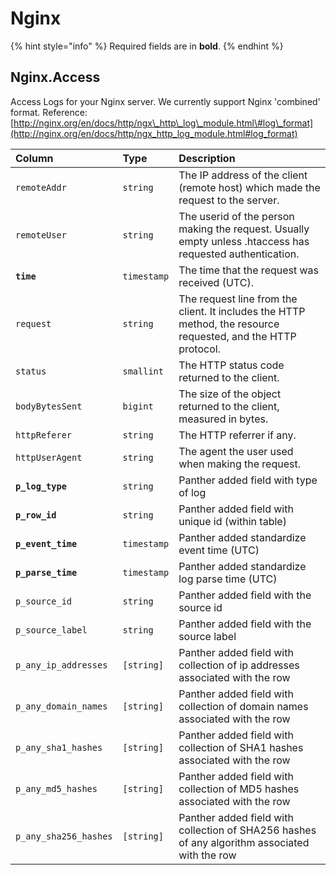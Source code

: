 # Nginx

{% hint style="info" %}
Required fields are in **bold**.
{% endhint %}

## Nginx.Access

Access Logs for your Nginx server. We currently support Nginx 'combined' format. Reference: [http://nginx.org/en/docs/http/ngx\_http\_log\_module.html\#log\_format](http://nginx.org/en/docs/http/ngx_http_log_module.html#log_format)

| Column | Type | Description |
| :--- | :--- | :--- |
| `remoteAddr` | `string` | The IP address of the client \(remote host\) which made the request to the server. |
| `remoteUser` | `string` | The userid of the person making the request. Usually empty unless .htaccess has requested authentication. |
| **`time`** | `timestamp` | The time that the request was received \(UTC\). |
| `request` | `string` | The request line from the client. It includes the HTTP method, the resource requested, and the HTTP protocol. |
| `status` | `smallint` | The HTTP status code returned to the client. |
| `bodyBytesSent` | `bigint` | The size of the object returned to the client, measured in bytes. |
| `httpReferer` | `string` | The HTTP referrer if any. |
| `httpUserAgent` | `string` | The agent the user used when making the request. |
| **`p_log_type`** | `string` | Panther added field with type of log |
| **`p_row_id`** | `string` | Panther added field with unique id \(within table\) |
| **`p_event_time`** | `timestamp` | Panther added standardize event time \(UTC\) |
| **`p_parse_time`** | `timestamp` | Panther added standardize log parse time \(UTC\) |
| `p_source_id` | `string` | Panther added field with the source id |
| `p_source_label` | `string` | Panther added field with the source label |
| `p_any_ip_addresses` | `[string]` | Panther added field with collection of ip addresses associated with the row |
| `p_any_domain_names` | `[string]` | Panther added field with collection of domain names associated with the row |
| `p_any_sha1_hashes` | `[string]` | Panther added field with collection of SHA1 hashes associated with the row |
| `p_any_md5_hashes` | `[string]` | Panther added field with collection of MD5 hashes associated with the row |
| `p_any_sha256_hashes` | `[string]` | Panther added field with collection of SHA256 hashes of any algorithm associated with the row |

